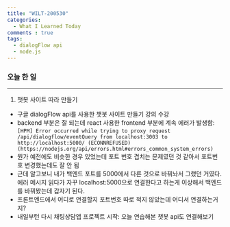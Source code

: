 ```yaml
---
title: "WILT-200530"
categories:
  - What I Learned Today
comments : true
tags:
  - dialogFlow api
  - node.js
---
```


### 오늘 한 일
----

1. 챗봇 사이트 따라 만들기
  - 구글 dialogFlow api를 사용한 챗봇 사이트 만들기 강의 수강
  - backend 부분은 잘 되는데 react 사용한 frontend 부분에 계속 에러가 발생함: `[HPM] Error occurred while trying to proxy request /api/dialogflow/eventQuery from localhost:3003 to http://localhost:5000/ (ECONNREFUSED) (https://nodejs.org/api/errors.html#errors_common_system_errors)`
  - 뭔가 예전에도 비슷한 경우 있었는데 포트 번호 겹치는 문제였던 것 같아서 포트번호 변경했는데도 잘 안 됨
  - 근데 알고보니 내가 백엔드 포트를 5000에서 다른 것으로 바꿔놔서 그랬던 거였다. 에러 메시지 읽다가 자꾸 localhost:5000으로 연결한다고 하는게 이상해서 백엔드를 바꿔봤는데 갑자기 된다.
  - 프론트엔드에서 어디로 연결할지 포트번호 따로 적지 않았는데 어디서 연결하는거지?
  - 내일부턴 다시 채팅상담앱 프로젝트 시작: 오늘 연습해본 챗봇 api도 연결해보기

